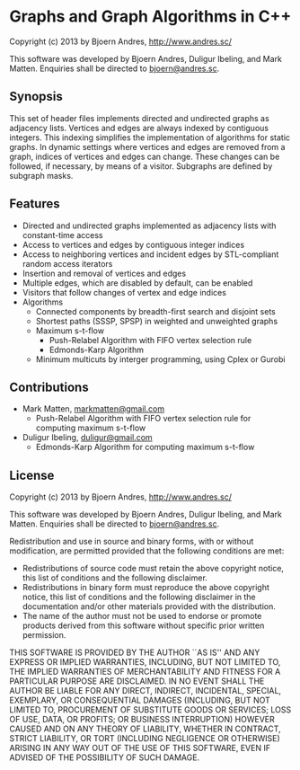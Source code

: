 Graphs and Graph Algorithms in C++
============

Copyright (c) 2013 by Bjoern Andres, http://www.andres.sc/

This software was developed by Bjoern Andres, Duligur Ibeling, and Mark Matten.
Enquiries shall be directed to bjoern@andres.sc.

Synopsis
------------

This set of header files implements directed and undirected graphs as adjacency lists.
Vertices and edges are always indexed by contiguous integers.
This indexing simplifies the implementation of algorithms for static graphs.
In dynamic settings where vertices and edges are removed from a graph,
indices of vertices and edges can change.
These changes can be followed, if necessary, by means of a visitor.
Subgraphs are defined by subgraph masks.


Features
------------

- Directed and undirected graphs implemented as adjacency lists with constant-time access
- Access to vertices and edges by contiguous integer indices
- Access to neighboring vertices and incident edges by STL-compliant random access iterators
- Insertion and removal of vertices and edges
- Multiple edges, which are disabled by default, can be enabled
- Visitors that follow changes of vertex and edge indices
- Algorithms
   - Connected components by breadth-first search and disjoint sets
   - Shortest paths (SSSP, SPSP) in weighted and unweighted graphs
   - Maximum s-t-flow
      * Push-Relabel Algorithm with FIFO vertex selection rule
      * Edmonds-Karp Algorithm
   - Minimum multicuts by interger programming, using Cplex or Gurobi


Contributions
------------

- Mark Matten, markmatten@gmail.com
   - Push-Relabel Algorithm with FIFO vertex selection rule for computing maximum s-t-flow
- Duligur Ibeling, duligur@gmail.com
   - Edmonds-Karp Algorithm for computing maximum s-t-flow

License
------------

Copyright (c) 2013 by Bjoern Andres, http://www.andres.sc/

This software was developed by Bjoern Andres, Duligur Ibeling, and Mark Matten.
Enquiries shall be directed to bjoern@andres.sc.

Redistribution and use in source and binary forms, with or without
modification, are permitted provided that the following conditions are met:

- Redistributions of source code must retain the above copyright notice,
  this list of conditions and the following disclaimer.
- Redistributions in binary form must reproduce the above copyright notice, 
  this list of conditions and the following disclaimer in the documentation
  and/or other materials provided with the distribution.
- The name of the author must not be used to endorse or promote products 
  derived from this software without specific prior written permission.

THIS SOFTWARE IS PROVIDED BY THE AUTHOR ``AS IS'' AND ANY EXPRESS OR IMPLIED 
WARRANTIES, INCLUDING, BUT NOT LIMITED TO, THE IMPLIED WARRANTIES OF 
MERCHANTABILITY AND FITNESS FOR A PARTICULAR PURPOSE ARE DISCLAIMED. IN NO 
EVENT SHALL THE AUTHOR BE LIABLE FOR ANY DIRECT, INDIRECT, INCIDENTAL,
SPECIAL, EXEMPLARY, OR CONSEQUENTIAL DAMAGES (INCLUDING, BUT NOT LIMITED TO,
PROCUREMENT OF SUBSTITUTE GOODS OR SERVICES; LOSS OF USE, DATA, OR PROFITS;
OR BUSINESS INTERRUPTION) HOWEVER CAUSED AND ON ANY THEORY OF LIABILITY, 
WHETHER IN CONTRACT, STRICT LIABILITY, OR TORT (INCLUDING NEGLIGENCE OR 
OTHERWISE) ARISING IN ANY WAY OUT OF THE USE OF THIS SOFTWARE, EVEN IF 
ADVISED OF THE POSSIBILITY OF SUCH DAMAGE.
